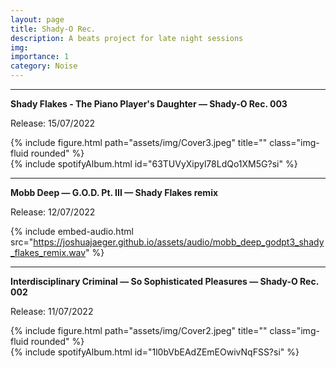 ```yaml
---
layout: page
title: Shady-O Rec.
description: A beats project for late night sessions
img:
importance: 1
category: Noise
---
```

***

**Shady Flakes - The Piano Player's Daughter — Shady-O Rec. 003**

Release: 15/07/2022

<div class="row justify-content-sm-">
    <div class="col-sm-6 mt-3 mt-md-0">
        {% include figure.html path="assets/img/Cover3.jpeg" title="" class="img-fluid rounded" %}
    </div>
    <div class="col-sm-6 mt-3 mt-md-0">
        {% include spotifyAlbum.html id="63TUVyXipyl78LdQo1XM5G?si" %}
    </div>
</div>

***
**Mobb Deep — G.O.D. Pt. III — Shady Flakes remix**

Release: 12/07/2022

{% include embed-audio.html src="https://joshuajaeger.github.io/assets/audio/mobb_deep_godpt3_shady_flakes_remix.wav" %}

***


**Interdisciplinary Criminal — So Sophisticated Pleasures — Shady-O Rec. 002**

Release: 11/07/2022

<div class="row justify-content-sm-">
    <div class="col-sm-6 mt-3 mt-md-0">
        {% include figure.html path="assets/img/Cover2.jpeg" title="" class="img-fluid rounded" %}
    </div>
    <div class="col-sm-6 mt-3 mt-md-0">
        {% include spotifyAlbum.html id="1l0bVbEAdZEmEOwivNqFSS?si" %}
    </div>
</div>





